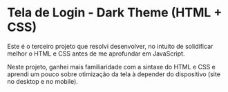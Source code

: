 # Tela de Login - Dark Theme (HTML + CSS)

Este é o terceiro projeto que resolvi desenvolver, no intuito de solidificar melhor o HTML e CSS antes de me aprofundar em JavaScript.

Neste projeto, ganhei mais familiaridade com a sintaxe do HTML e CSS e aprendi um pouco sobre otimização da tela à depender do dispositivo (site no desktop e no mobile).